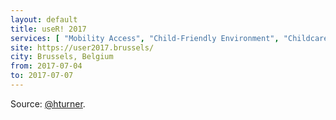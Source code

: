 ```yaml
---
layout: default
title: useR! 2017
services: [ "Mobility Access", "Child-Friendly Environment", "Childcare", "Nursing / Pumping Room", "Quiet/Rest Area", "Service Animals Welcome" ]
site: https://user2017.brussels/
city: Brussels, Belgium
from: 2017-07-04
to: 2017-07-07
---
```


Source: [@hturner](https://github.com/hturner).
